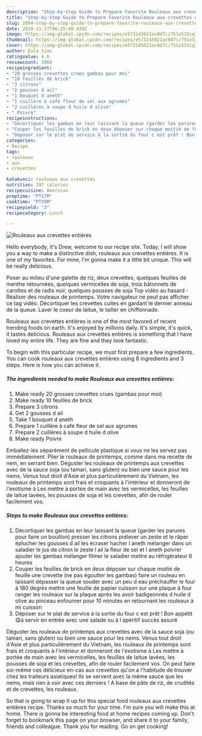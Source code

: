 ```yaml
---
description: "Step-by-Step Guide to Prepare Favorite Rouleaux aux crevettes entières"
title: "Step-by-Step Guide to Prepare Favorite Rouleaux aux crevettes entières"
slug: 2894-step-by-step-guide-to-prepare-favorite-rouleaux-aux-crevettes-entieres
date: 2020-11-27T06:25:00.428Z
image: https://img-global.cpcdn.com/recipes/e573145021ac0d7c/751x532cq70/rouleaux-aux-crevettes-entieres-photo-principale-de-la-recette.jpg
thumbnail: https://img-global.cpcdn.com/recipes/e573145021ac0d7c/751x532cq70/rouleaux-aux-crevettes-entieres-photo-principale-de-la-recette.jpg
cover: https://img-global.cpcdn.com/recipes/e573145021ac0d7c/751x532cq70/rouleaux-aux-crevettes-entieres-photo-principale-de-la-recette.jpg
author: Eula Sims
ratingvalue: 4.6
reviewcount: 3968
recipeingredient:
- "20 grosses crevettes crues gambas pour moi"
- "10 feuilles de brick"
- "3 citrons"
- "2 gousses d ail"
- "1 bouquet d aneth"
- "1 cuillère à café fleur de sel aux agrumes"
- "2 cuillères à soupe d huile d olive"
- " Poivre"
recipeinstructions:
- "Décortiquer les gambas en leur laissant la queue (garder les parures pour faire un bouillon) presser les citrons prélever un zeste et le râper éplucher les gousses d ail les écraser hacher l aneth mélanger dans un saladier le jus de citron le zeste l ail la fleur de sel et l aneth poivrer ajouter les gambas mélanger filmer le saladier mettre au réfrigérateur 6 heures"
- "Couper les feuilles de brick en deux déposer sur chaque moitié de feuille une crevette (ne pas égoutter les gambas) faire un rouleau en laissant dépasser la queue souder avec un peu d eau préchauffer le four à 180 degrés mettre une feuille de papier cuisson sur une plaque à four ranger les rouleaux sur la plaque après les avoir badigeonnés d huile d olive au pinceau enfourner pour 10 minutes en retournant les rouleaux à mi cuisson"
- "Déposer sur le plat de service à la sortie du four c est prêt ! Bon appétit 😋à servir en entrée avec une salade ou à l apéritif succès assuré"
categories:
- Recipe
tags:
- rouleaux
- aux
- crevettes

katakunci: rouleaux aux crevettes 
nutrition: 197 calories
recipecuisine: American
preptime: "PT17M"
cooktime: "PT39M"
recipeyield: "3"
recipecategory: Lunch

---
```



![Rouleaux aux crevettes entières](https://img-global.cpcdn.com/recipes/e573145021ac0d7c/751x532cq70/rouleaux-aux-crevettes-entieres-photo-principale-de-la-recette.jpg)

Hello everybody, it's Drew, welcome to our recipe site. Today, I will show you a way to make a distinctive dish, rouleaux aux crevettes entières. It is one of my favorites. For mine, I'm gonna make it a little bit unique. This will be really delicious.

Poser au milieu d&#39;une galette de riz, deux crevettes, quelques feuilles de menthe retournées, quelques vermicelles de soja, trois bâtonnets de carottes et de radis noir, quelques pousses de soja Top vidéo au hasard - Réaliser des rouleaux de printemps. Votre navigateur ne peut pas afficher ce tag vidéo. Décortiquer les crevettes cuites en gardant le dernier anneau de la queue. Laver le coeur de laitue, le tailler en chiffonnade.

Rouleaux aux crevettes entières is one of the most favored of recent trending foods on earth. It's enjoyed by millions daily. It's simple, it's quick, it tastes delicious. Rouleaux aux crevettes entières is something that I have loved my entire life. They are fine and they look fantastic.


To begin with this particular recipe, we must first prepare a few ingredients. You can cook rouleaux aux crevettes entières using 8 ingredients and 3 steps. Here is how you can achieve it.

<!--inarticleads1-->

##### The ingredients needed to make Rouleaux aux crevettes entières:

1. Make ready 20 grosses crevettes crues (gambas pour moi)
1. Make ready 10 feuilles de brick
1. Prepare 3 citrons
1. Get 2 gousses d ail
1. Take 1 bouquet d aneth
1. Prepare 1 cuillère à café fleur de sel aux agrumes
1. Prepare 2 cuillères à soupe d huile d olive
1. Make ready  Poivre


Emballez-les séparément de pellicule plastique si vous ne les servez pas immédiatement. Plier le rouleaux de printemps, comme dans ma recette de nem, en serrant bien. Déguster les rouleaux de printemps aux crevettes avec de la sauce soja (ou tamari, sans gluten) ou bien une sauce pour les nems. Venus tout droit d&#39;Asie et plus particulièrement du Vietnam, les rouleaux de printemps sont frais et croquants à l&#39;intérieur et donneront de l&#39;exotisme à Les mettre à portée de main avec les vermicelles, les feuilles de laitue lavées, les pousses de soja et les crevettes, afin de rouler facilement vos. 

<!--inarticleads2-->

##### Steps to make Rouleaux aux crevettes entières:

1. Décortiquer les gambas en leur laissant la queue (garder les parures pour faire un bouillon) presser les citrons prélever un zeste et le râper éplucher les gousses d ail les écraser hacher l aneth mélanger dans un saladier le jus de citron le zeste l ail la fleur de sel et l aneth poivrer ajouter les gambas mélanger filmer le saladier mettre au réfrigérateur 6 heures
1. Couper les feuilles de brick en deux déposer sur chaque moitié de feuille une crevette (ne pas égoutter les gambas) faire un rouleau en laissant dépasser la queue souder avec un peu d eau préchauffer le four à 180 degrés mettre une feuille de papier cuisson sur une plaque à four ranger les rouleaux sur la plaque après les avoir badigeonnés d huile d olive au pinceau enfourner pour 10 minutes en retournant les rouleaux à mi cuisson
1. Déposer sur le plat de service à la sortie du four c est prêt ! Bon appétit 😋à servir en entrée avec une salade ou à l apéritif succès assuré


Déguster les rouleaux de printemps aux crevettes avec de la sauce soja (ou tamari, sans gluten) ou bien une sauce pour les nems. Venus tout droit d&#39;Asie et plus particulièrement du Vietnam, les rouleaux de printemps sont frais et croquants à l&#39;intérieur et donneront de l&#39;exotisme à Les mettre à portée de main avec les vermicelles, les feuilles de laitue lavées, les pousses de soja et les crevettes, afin de rouler facilement vos. On peut faire soi-même ces délicieux en-cas aux crevettes qu&#39;on a l&#39;habitude de trouver chez les traiteurs asiatiques! Ils se servent avec la même sauce que les nems, mais rien à voir avec ces derniers ! A base de pâte de riz, de crudités et de crevettes, les rouleaux. 

So that is going to wrap it up for this special food rouleaux aux crevettes entières recipe. Thanks so much for your time. I'm sure you will make this at home. There is gonna be interesting food at home recipes coming up. Don't forget to bookmark this page on your browser, and share it to your family, friends and colleague. Thank you for reading. Go on get cooking!
